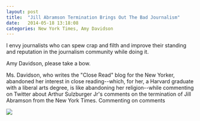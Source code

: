 ```yaml
---
layout: post
title:  "Jill Abramson Termination Brings Out The Bad Journalism"
date:   2014-05-18 13:18:08
categories: New York Times, Amy Davidson
---
```


I envy journalists who can spew crap and filth and improve their standing and reputation in the journalism community while doing it. 

Amy Davidson, please take a bow. 

Ms. Davidson, who writes the "Close Read" blog for the New Yorker, abandoned her interest in close reading--which, for her, a Harvard graduate with a liberal arts degree, is like abandoning her religion--while commenting on Twitter about Arthur Sulzburger Jr's comments on the termination of Jill Abramson from the New York Times.  Commenting on comments

<img src="https://twitter.com/tnyCloseRead/status/467781400629096449">